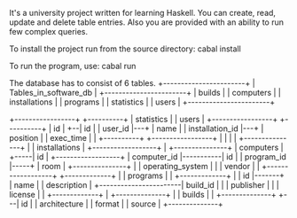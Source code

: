 It's a university project written for learning Haskell.
You can create, read, update and delete table entries. 
Also you are provided with an ability to run few complex queries.

To install the project run from the source directory: 
cabal install

To run the program, use:
cabal run

The database has to consist of 6 tables.
+-----------------------+
| Tables_in_software_db |
+-----------------------+
| builds                |
| computers             |
| installations         |
| programs              |
| statistics            |
| users                 |
+-----------------------+


+-----------------+      +----------+
| statistics      |      | users    |
+-----------------+      +----------+
| id              |   +--| id       |
| user_id         |---+  | name     |
| installation_id |---+  | position |
| exec_time       |   |  +----------+
+-----------------+   |
                      |
                      |
                      |     +---------------+
                      |     | installations |           +------------------+
                      |     +---------------+           | computers        |
                      +-----| id            |           +------------------+
                            | computer_id   |-----------| id               |
                            | program_id    |-----+     | room             |
                            +---------------+     |     | operating_system |
                                                  |     | vendor           |
                                                  |     +------------------+
                            +-------------+       |
                            | programs    |       |
                            +-------------+       |
                            | id          |-------+
                            | name        |
                            | description |
    +-----------------------| build_id    |
    |                       | publisher   |
    |                       | license     |
    |                       +-------------+
    |   +--------------+
    |   | builds       |
    |   +--------------+
    +---| id           |
        | architecture |
        | format       |
        | source       |
        +--------------+
